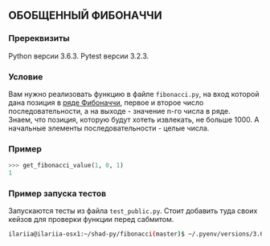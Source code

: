 ## ОБОБЩЕННЫЙ ФИБОНАЧЧИ

### Пререквизиты

Python версии 3.6.3. Pytest версии 3.2.3.

### Условие

Вам нужно реализовать функцию в файле ```fibonacci.py```, на вход которой дана позиция в [ряде Фибоначчи](https://ru.wikipedia.org/wiki/Числа_Фибоначчи),
первое и второе число последовательности, а на выходе - значение n-го числа в ряде.  
Знаем, что позиция, которую будут хотеть извлекать, не больше 1000. А начальные элементы последовательности - целые числа.

### Пример
```python
>>> get_fibonacci_value(1, 0, 1)
1
```

### Пример запуска тестов
Запускаются тесты из файла ```test_public.py```. Стоит добавить туда своих кейзов для проверки функции перед сабмитом.
```bash
ilariia@ilariia-osx1:~/shad-py/fibonacci(master)$ ~/.pyenv/versions/3.6.3/bin/pytest .
```
